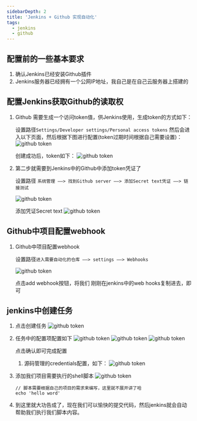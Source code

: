 ```yaml
---
sidebarDepth: 2
title: 'Jenkins + Github 实现自动化'
tags: 
  - jenkins
  - github
---
```


## 配置前的一些基本要求
1. 确认Jenkins已经安装Github插件
2. Jenkins服务器已经拥有一个公网IP地址，我自己是在自己云服务器上搭建的

## 配置Jenkins获取Github的读取权
1. Github 需要生成一个访问token值，供Jenkins使用，生成token的方式如下：
   
   设置路径`Settings/Developer settings/Personal access tokens` 然后会进入以下页面，然后根据下图进行配置(token过期时间根据自己需要设置)：
   ![github token](../../assets/cicd/jenkins01.jpg)

   创建成功后，token如下：
   ![github token](../../assets/cicd/jenkins02.jpg)

2. 第二步就需要到Jenkins中的Github中添加token凭证了
   
   设置路径 `系统管理 ——> 找到Github server ——> 添加Secret text凭证 ——> 链接测试`

   ![github token](../../assets/cicd/jenkins03.jpg)

   添加凭证Secret text
   ![github token](../../assets/cicd/jenkins04.jpg)

## Github中项目配置webhook

1. Github中项目配置webhook
   
   设置路径`进入需要自动化的仓库 ——> settings ——> Webhooks`

   ![github token](../../assets/cicd/jenkins05.jpg)

   点击add webhook按钮，将我们 刚刚在jenkins中的web hooks复制进去，即可
   
## jenkins中创建任务

1. 点击创建任务
   ![github token](../../assets/cicd/jenkins06.jpg)
2. 任务中的配置项配置如下
   ![github token](../../assets/cicd/jenkins07.jpg)
   ![github token](../../assets/cicd/jenkins08.jpg)
   ![github token](../../assets/cicd/jenkins09.jpg)
   
   点击确认即可完成配置
   1. 源码管理的credentials配置，如下：
   ![github token](../../assets/cicd/jenkins10.jpg)
3. 添加我们项目需要执行的shell脚本
   ![github token](../../assets/cicd/jenkins11.jpg)
   ```shell
   // 脚本需要根据自己的项目的需求来编写，这里就不展开讲了哈
   echo 'hello word'
   ```
5. 到这里就大功告成了，现在我们可以愉快的提交代码，然后jenkins就会自动帮助我们执行我们脚本内容。



